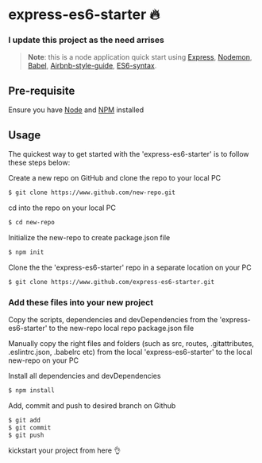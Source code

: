 # express-es6-starter :fire:
### I update this project as the need arrises

> **Note**: this is a node application quick start using [Express](https://expressjs.com), [Nodemon](https://nodemon.io), [Babel](https://babeljs.io), [Airbnb-style-guide](http://airbnb.io/javascript), [ES6-syntax](https://developer.mozilla.org/en-US/docs/Web/JavaScript/New_in_JavaScript/ECMAScript_2015_support_in_Mozilla).

## Pre-requisite

Ensure you have [Node](https://nodejs.org/en/) and [NPM](https://www.npmjs.com/) installed
## Usage

The quickest way to get started with the 'express-es6-starter' is to follow these steps below:

Create a new repo on GitHub and clone the repo to your local PC

```bash
$ git clone https://www.github.com/new-repo.git
```

cd into the repo on your local PC

```bash
$ cd new-repo
```

Initialize the new-repo to create package.json file

```bash
$ npm init
```

Clone the the 'express-es6-starter' repo in a separate location on your PC

```bash
$ git clone https://www.github.com/express-es6-starter.git
```
### Add these files into your new project

Copy the scripts, dependencies and devDependencies from the 'express-es6-starter' to the new-repo local repo package.json file

Manually copy the right files and folders (such as src, routes, .gitattributes, .eslintrc.json, .babelrc etc) from the local 'express-es6-starter' to the local new-repo on your PC

Install all dependencies and devDependencies

```bash
$ npm install
```

Add, commit and push to desired branch on Github

```bash
$ git add
$ git commit
$ git push
```
kickstart your project from here :ok_hand:
